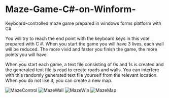 # Maze-Game-C#-on-Winform-
Keyboard-controlled maze game prepared in windows forms platform with C#

You will try to reach the end point with the keyboard keys in this vote prepared with C #.
When you start the game you will have 3 lives, each wall will be reduced. 
The more vivid and faster you finish the game, the more points you will have.

When you start each game, a text file consisting of 0s and 1s is created and 
the generated text file is read to create roads and walls. You can interfere with 
this randomly generated text file yourself from the relevant location. 
When you do not like it, you can create a new map.

![MazeControl](https://github.com/malionde/Maze-Game--C--on-Winform-/blob/master/Maze_Control.png)
![MazeWall](https://github.com/malionde/Maze-Game--C--on-Winform-/blob/master/Maze_Wall.png)
![MazeWin](https://github.com/malionde/Maze-Game--C--on-Winform-/blob/master/Maze_Win.png)
![MazeMap](https://github.com/malionde/Maze-Game--C--on-Winform-/blob/master/Maze_Map.PNG)


